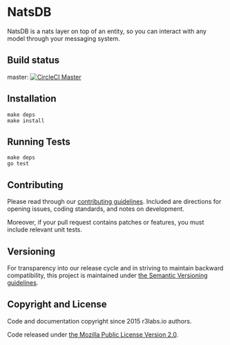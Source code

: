 # NatsDB

NatsDB is a nats layer on top of an entity, so you can interact with any model through your messaging system.

## Build status

master:  [![CircleCI Master](https://circleci.com/gh/r3labs/natsdb/tree/master.svg?style=svg&circle-token=627e89c447fe342aff9815ca146b081a37c075ad)](https://circleci.com/gh/r3labs/natsdb/tree/master)

## Installation

```
make deps
make install
```

## Running Tests

```
make deps
go test
```

## Contributing

Please read through our
[contributing guidelines](CONTRIBUTING.md).
Included are directions for opening issues, coding standards, and notes on
development.

Moreover, if your pull request contains patches or features, you must include
relevant unit tests.

## Versioning

For transparency into our release cycle and in striving to maintain backward
compatibility, this project is maintained under [the Semantic Versioning guidelines](http://semver.org/). 

## Copyright and License

Code and documentation copyright since 2015 r3labs.io authors.

Code released under
[the Mozilla Public License Version 2.0](LICENSE).

